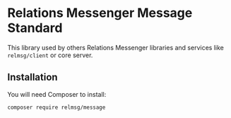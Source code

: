 # Relations Messenger Message Standard

This library used by others Relations Messenger libraries and services like `relmsg/client` or core server.

## Installation
You will need Composer to install:

`composer require relmsg/message`
